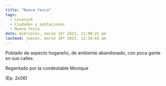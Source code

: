 ```yaml
---
title: "Nueva Yesca"
tags:
  - Levaryck
  - Ciudades y poblaciones
  - Nueva Yesca
date: miércoles, marzo 15º 2023, 11:00:21 pm
lastmod: jueves, marzo 16º 2023, 12:34:43 am
---
```



Poblado de aspecto hogareño, de ambiente abandonado, con poca gente en sus calles.

Regentado por la condestable Monique

(Ep. 2x06)